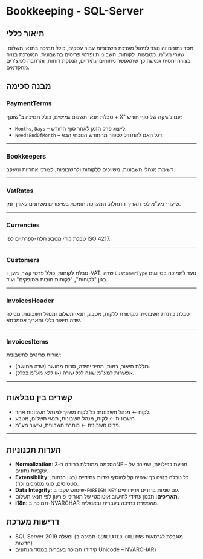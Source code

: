 # Bookkeeping - SQL-Server

## תיאור כללי

מסד נתונים זה נועד לניהול מערכת חשבוניות עבור עסקים, כולל תמיכה בתנאי תשלום, שערי מע"מ, מטבעות, לקוחות, חשבוניות ופרטי פריטים בחשבונית.
המערכת בנויה בצורה יחסית גמישה כך שתאפשר ניתוחים עתידיים, הנפקת דוחות, והרחבה לפיצ'רים מתקדמים.

## מבנה סכימה

### PaymentTerms

טבלת תנאי תשלום גמישים, כולל תמיכה ב"שוטף + X" עם לוגיקה של סוף חודש:

* `Months`, `Days` – לייצוג פרק הזמן לאחר סוף החודש.
* `NeedsEndOfMonth` – דגל האם להתחיל לספור מהחודש הנוכחי הבא.

---

### Bookkeepers

רשימת מנהלי חשבונות. משויכים ללקוחות ולחשבוניות, לצורכי אחריות ומעקב.

---

### VatRates

שיעורי מע"מ לפי תאריך התחלה.
המערכת תומכת בשיעורים משתנים לאורך זמן.

---

### Currencies

טבלת קודי מטבע תלת-ספרתיים לפי ISO 4217.

---

### Customers

טבלת לקוחות, כולל פרטי קשר, מען, ו-VAT.
שדה `CustomerType` נועד לתמיכה בסיווגים כגון "לקוחות", "לקוחות חובות מסופקים" ועוד.

---

### InvoicesHeader

טבלת כותרת חשבונית. מקושרת ללקוח, מטבע, תנאי תשלום ומנהל חשבונות.
מכילה שדה תיאור כללי ותאריך אסמכתא.

---

### InvoicesItems

שורות פריטים לחשבונית:

* כוללת תיאור, כמות, מחיר יחידה, סכום מחושב (שדה מחושב).
* אפשרות למע"מ שונה לכל שורה (או ללא מע"מ בכלל).

---

## קשרים בין טבלאות

* לקוח ← מנהל חשבונות: כל לקוח משויך למנהל חשבונות אחד.
* חשבונית ← לקוח, מנהל חשבונות, תנאי תשלום, מטבע.
* פריט חשבונית ← כותרת חשבונית, שיעור מע"מ.

---

## הערות תכנוניות

* **Normalization**: הסכמה ממודלת ברובה ב-3NF – מניעת כפילויות, שמירה על עקביות נתונים.
* **Extensibility**: כל טבלה בנויה כך שיהיה קל להוסיף שדות עתידיים (כגון הנחות, סטטוסים, סוגי מסמכים וכו').
* **Data Integrity**: שימוש עקבי ב-`FOREIGN KEY` עם שמות ברורים וידידותיים.
* **תאריכים**: תכנון עתידי לחישוב אוטומטי של תאריכי פירעון לפי תנאי תשלום.
* **i18n**: תמיכה ב-NVARCHAR מאפשרת כתיבה בעברית ובאנגלית.

## דרישות מערכת

* SQL Server 2019 ומעלה (תמיכה ב-`GENERATED COLUMNS` מוגבלת לגרסאות חדשות)
* תמיכה בעברית במסד הנתונים (קידוד Unicode – NVARCHAR)